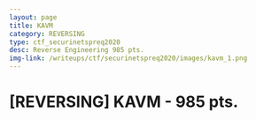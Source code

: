 ```yaml
---
layout: page
title: KAVM
category: REVERSING
type: ctf_securinetspreq2020
desc: Reverse Engineering 985 pts.
img-link: /writeups/ctf/securinetspreq2020/images/kavm_1.png
---
```


# [REVERSING] KAVM - 985 pts.






